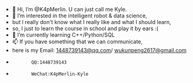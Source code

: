- 👋 Hi, I’m @K4pMerlin. U can just call me Kyle.
- 👀 I’m interested in the intelligent robot & data science, 
- but I really don't know what I really like and what I should learn, 
- so, I just to learn the course in school and play it by ears :(
- 🌱 I’m currently learning C++/Python/SQL
- 📫 If you have something that we can communicate, 
- here is my Email: 1448739143@qq.com/ wukunpeng2617@gmail.com
-            QQ:1448739143
-            WeChat:K4pMerlin-Kyle

<!---
K4pMerlin/K4pMerlin is a ✨ special ✨ repository because its `README.md` (this file) appears on your GitHub profile.
You can click the Preview link to take a look at your changes.
--->
